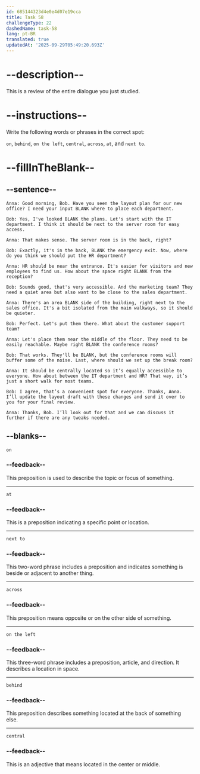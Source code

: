 ```yaml
---
id: 685144323d4e0e4d07e19cca
title: Task 58
challengeType: 22
dashedName: task-58
lang: pt-BR
translated: true
updatedAt: '2025-09-29T05:49:20.693Z'
---
```


<!-- REVIEW -->

# --description--

This is a review of the entire dialogue you just studied.

# --instructions--

Write the following words or phrases in the correct spot: 

`on`, `behind`, `on the left`, `central`, `across`, `at`, and `next to`.

# --fillInTheBlank--

## --sentence--

`Anna: Good morning, Bob. Have you seen the layout plan for our new office? I need your input BLANK where to place each department.`

`Bob: Yes, I've looked BLANK the plans. Let's start with the IT department. I think it should be next to the server room for easy access.`

`Anna: That makes sense. The server room is in the back, right?`

`Bob: Exactly, it's in the back, BLANK the emergency exit. Now, where do you think we should put the HR department?`

`Anna: HR should be near the entrance. It's easier for visitors and new employees to find us. How about the space right BLANK from the reception?`

`Bob: Sounds good, that's very accessible. And the marketing team? They need a quiet area but also want to be close to the sales department.`

`Anna: There's an area BLANK side of the building, right next to the sales office. It's a bit isolated from the main walkways, so it should be quieter.`

`Bob: Perfect. Let's put them there. What about the customer support team?`

`Anna: Let's place them near the middle of the floor. They need to be easily reachable. Maybe right BLANK the conference rooms?`

`Bob: That works. They'll be BLANK, but the conference rooms will buffer some of the noise. Last, where should we set up the break room?`

`Anna: It should be centrally located so it’s equally accessible to everyone. How about between the IT department and HR? That way, it’s just a short walk for most teams.`

`Bob: I agree, that’s a convenient spot for everyone. Thanks, Anna. I’ll update the layout draft with these changes and send it over to you for your final review.`

`Anna: Thanks, Bob. I’ll look out for that and we can discuss it further if there are any tweaks needed.`


## --blanks--

`on`

### --feedback--

This preposition is used to describe the topic or focus of something.

---

`at`

### --feedback--

This is a preposition indicating a specific point or location.

---

`next to`

### --feedback--

This two-word phrase includes a preposition and indicates something is beside or adjacent to another thing.

---

`across`

### --feedback--

This preposition means opposite or on the other side of something.

---

`on the left`

### --feedback--

This three-word phrase includes a preposition, article, and direction. It describes a location in space.

---

`behind`

### --feedback--

This preposition describes something located at the back of something else.

---

`central`

### --feedback--

This is an adjective that means located in the center or middle.
